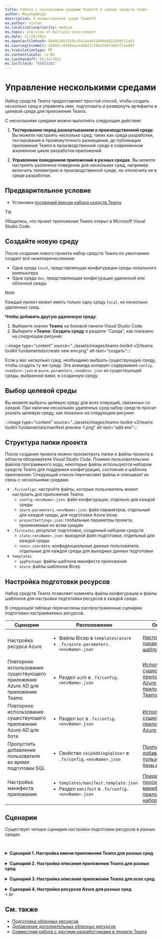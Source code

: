 ```yaml
---
title: Работа с несколькими средами TeamsFX в наборе средств Teams
author: MuyangAmigo
description: О множественной среде TeamsFX
ms.author: nintan
ms.localizationpriority: medium
ms.topic: overview of multiple environment
ms.date: 11/29/2021
ms.openlocfilehash: 684951451519ca5e1aaa82344de802259df22a63
ms.sourcegitcommit: 264d3cc84d6eec4ab025cf86a7a6f4865f1aed07
ms.translationtype: MT
ms.contentlocale: ru-RU
ms.lasthandoff: 05/24/2022
ms.locfileid: "65653282"
---
```

# <a name="manage-multiple-environments"></a>Управление несколькими средами

 Набор средств Teams предоставляет простой способ, чтобы создать несколько сред и управлять ими, подготовить и развернуть артефакты в целевой среде для приложения Teams.

 С несколькими средами можно выполнять следующие действия:

1. **Тестирование перед развертыванием в производственной среде**. Вы можете настроить несколько сред, таких как среда разработки, тестирования и промежуточного размещения, до публикации приложения Teams в производственной среде в современном жизненном цикле разработки приложений

2. **Управление поведением приложений в разных средах**. Вы можете настроить различное поведение для нескольких сред, например включить телеметрию в производственной среде, но отключить ее в среде разработки.

## <a name="prerequisite"></a>Предварительное условие

* Установка [последней версии набора средств Teams](https://marketplace.visualstudio.com/items?itemName=TeamsDevApp.ms-teams-vscode-extension)

> [!TIP]
> Убедитесь, что проект приложения Teams открыт в Microsoft Visual Studio Code.

## <a name="create-a-new-environment"></a>Создайте новую среду

После создания нового проекта набор средств Teams по умолчанию создает всё нижеперечисленное:

* Одна среда `local`, представляющая конфигурации среды локального компьютера
* Одна среда `dev`, представляющая конфигурации удаленной или облачной среды

> [!NOTE]
> Каждый проект может иметь только одну среду `local`, но несколько удаленных сред.

**Чтобы добавить другую удаленную среду**:

1. Выберите значок **Teams** на боковой панели Visual Studio Code.
2. Выберите **+Teams: Создать среду** в разделе "Среда", как показано на следующем рисунке:

:::image type="content" source="../assets/images/teams-toolkit-v2/teams toolkit fundamentals/create new env.png" alt-text="создать":::

Если у вас несколько сред, необходимо выбрать существующую среду, чтобы создать ту же среду. Эта команда копирует содержимое `config.<newEnv>.json` и `azure.parameters.<newEnv>.json` из существующей среды, выбранной вами, в созданную среду.

## <a name="select-target-environment"></a>Выбор целевой среды

Вы можете выбрать целевую среду для всех операций, связанных со средой. При наличии нескольких удаленных сред набор средств просит указать целевую среду, как показано на следующем рисунке:

:::image type="content" source="../assets/images/teams-toolkit-v2/teams toolkit fundamentals/manifest preview-1.png" alt-text="add env":::

## <a name="project-folder-structure"></a>Структура папки проекта

После создания проекта можно просмотреть папки и файлы проекта в области обозревателя Visual Studio Code. Помимо пользовательских файлов программного кода, некоторые файлы используются набором средств Teams для поддержки конфигурации, состояния и шаблона приложения. Следующий список перечисляет файлы и описывает их связь с несколькими средами.

* `.fx/configs`: настройте файлы, которые пользователь может настроить для приложения Teams.
  * `config.<envName>.json`: файл конфигурации, отдельно для каждой среды 
  * `azure.parameters.<envName>.json`: файл параметров, отдельный для каждой среды, для подготовки Azure bicep
  * `projectSettings.json`: глобальные параметры проекта, применяемые ко всем средам
* `.fx/states`: результат подготовки, созданный набором средств
  * `state.<envName>.json`: выходной файл подготовки, отдельный для каждой среды
  * `<env>.userdata`: конфиденциальные данные пользователя, отдельные для каждой среды для выходных данных подготовки
* `templates`
  * `appPackage`: файлы шаблона манифеста приложения
  * `azure`: файлы шаблонов Bicep

## <a name="customize-resource-provision"></a>Настройка подготовки ресурсов

Набор средств Teams позволяет изменять файлы конфигурации и файлы шаблонов для настройки подготовки ресурсов в каждой среде.

В следующей таблице перечислены распространенные сценарии подготовки настраиваемых ресурсов.

| Сценарии | Расположение| Описание |
| --- | --- | --- |
| Настройка ресурса Azure | <ul> <li>Файлы Bicep в `templates/azure`</li> <li>`.fx/azure.parameters.<envName>.json`</li></ul> | [Настройка параметров и шаблонов ARM](provision.md#customize-arm-parameters-and-templates) |
| Повторное использование существующего приложения Azure AD для приложения Teams  | <ul> <li>Раздел `auth` в `.fx/config.<envName>.json`</li> </ul> |  [Использование существующего приложения Azure AD для приложения Teams](provision.md#use-an-existing-azure-ad-app-for-your-teams-app) |
| Повторное использование существующего приложения Azure AD для бота | <ul> <li>Раздел `bot` в `.fx/config.<envName>.json`</li> </ul> | [Использование существующего приложения Azure AD для бота](provision.md#use-an-existing-azure-ad-app-for-your-bot) |
| Пропустить добавление пользователя во время подготовки SQL | <ul> <li>Свойство `skipAddingSqlUser` в `.fx/config.<envName>.json`</li> </ul> | [Пропустить добавление пользователя для базы данных SQL](provision.md#skip-adding-user-for-sql-database) |
| Настройка манифеста приложения | <ul> <li>`templates/manifest.template.json`</li> <li>Раздел `manifest` в `.fx/config.<envName>.json`</li>  </ul> | [Предварительный просмотр манифеста приложения в наборе средств](TeamsFx-preview-and-customize-app-manifest.md)|

## <a name="scenarios"></a>Сценарии

Существует четыре сценария настройки подготовки ресурсов в разных средах.
<br>

<br><details>
<summary><b>Сценарий 1. Настройка имени приложения Teams для разных сред</b></summary>

Можно задать имя приложения Teams для `myapp(dev)`среды по умолчанию`dev` и `myapp(staging)`промежуточной среды размещения`staging`.

Для настройки выполните следующие действия:

1. Откройте файл конфигурации `.fx/configs/config.dev.json`
2. Измените свойство *манифест > appName > короткое* на `myapp(dev)`

  Изменения `.fx/configs/config.dev.json` будут выглядеть следующим образом:

  ```json
  {
      "$schema": "https://aka.ms/teamsfx-env-config-schema",
      "description": "You can customize the TeamsFx config for different environments.   Visit https://aka.ms/teamsfx-env-config to learn more about this.",
      "manifest": {
          "appName": {
              "short": "myapp(dev)"
              ...
          }
      }
      ...
  }
  ```

3. Если среда не существует, создайте новую и назовите ее `staging`
4. Откройте файл конфигурации `.fx/configs/config.staging.json`
5. Измените то же свойство `myapp(staging)`
6. Запустите команду подготовки для сред `dev` и `staging`, чтобы обновить имя приложения в удаленных средах. Выполнение команды подготовки набором средств Teams описано в разделе [Подготовка](provision.md#provision-using-teams-toolkit)
</details>.
<br>


<details>
<summary><b>Сценарий 2. Настройка описания приложения Teams для разных сред</b></summary>

В этом сценарии вы узнаете, как задать различные описания приложения Teams для разных сред:

* Для среды по умолчанию `dev` описанием является `my app description for dev`
* Для среды промежуточного размещения `staging` описанием является `my app description for staging`

Для настройки выполните следующие действия:

1. Откройте файл конфигурации `.fx/configs/config.dev.json`
2. Добавьте новое свойство *манифест > описание > короткое* со значением `my app description for dev`.

  Изменения `.fx/configs/config.dev.json` будут выглядеть следующим образом:

  ```json
  {
      "$schema": "https://aka.ms/teamsfx-env-config-schema",
      "description": "You can customize the TeamsFx config for different environments.   Visit https://aka.ms/teamsfx-env-config to learn more about this.",
      "manifest": {
          ...
          "description": {
              "short": "`my app description for dev"
              ...
          }
      }
      ...
  }
  ```

3. Если среда не существует, создайте новую и назовите ее `staging`
4. Откройте файл конфигурации `.fx/configs/config.staging.json`
5. Добавьте то же свойство в `my app description for staging`
6. Откройте шаблон манифеста приложения Teams `templates/appPackage/manifest.template.json`
7. Измените свойство `description > short`, чтобы оно использовало **переменную**, определенную в файлах конфигурации с помощью синтаксиса Mustache `{{config.manifest.description.short}}`
  
  Изменения `manifest.template.json` будут выглядеть следующим образом:

  ```json
  {
    "$schema": "https://developer.microsoft.com/en-us/json-schemas/teams/v1.11/MicrosoftTeams.schema.json",
    "manifestVersion": "1.11",
    "version": "1.0.0",
    ...
    "description": {
      "short": "{{config.manifest.description.short}}", 
      ...
    },
    ...
  }
  ```

8. Выполните команду подготовки для сред `dev` и `staging`, чтобы обновить имя приложения в удаленных средах. Выполнение команды подготовки набором средств Teams описано в разделе [Подготовка](provision.md#provision-using-teams-toolkit).

</details>
<br>

<details>
<summary><b>Сценарий 3. Настройка описания приложения Teams для всех сред</b></summary>

В этом сценарии вы узнаете, как задать описание приложения Teams `my app description` для всех сред.

Так как шаблон манифеста приложения Teams используется во всех средах, мы можем обновить в нем значение описания для нашей целевой среды:

1. Откройте шаблон манифеста приложения Teams `templates/appPackage/manifest.template.json`
2. Измените свойство `description > short` на **явно заданное строковое значение** `my app description`
  
  Изменения `manifest.template.json` будут выглядеть следующим образом:

  ```json
  {
    "$schema": "https://developer.microsoft.com/en-us/json-schemas/teams/v1.11/MicrosoftTeams.schema.json",
    "manifestVersion": "1.11",
    "version": "1.0.0",
    ...
    "description": {
      "short": "my app description",
      ...
    },
    ...
  }
 ```
3. Выполните команду подготовки для **всех сред**, чтобы обновить имя приложения в удаленных средах. Выполнение команды подготовки набором средств Teams описано в разделе [Подготовка](provision.md#provision-using-teams-toolkit).
<br></details>
<br>
<details>
<br><summary><b>Сценарий 4. Настройка ресурсов Azure для разных сред</b></summary>
Вы можете настроить ресурсы Azure для каждой среды, например указать имя функции Azure, отредактировав среду, соответствующую fx/configs/azure.parameters.{env}.json. удален.

Дополнительные сведения о файлах шаблонов и параметров Bicep см. в статье [Подготовка облачных ресурсов](provision.md)
</details> < br



## <a name="see-also"></a>См. также

* [Подготовка облачных ресурсов](provision.md)
* [Добавление дополнительных облачных ресурсов](add-resource.md)
* [Совместная работа с другими разработчиками в проекте Teams](TeamsFx-collaboration.md)